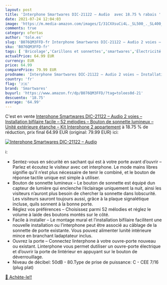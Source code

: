 ```yaml
---
layout: post
title: 'Interphone Smartwares DIC-21122 – Audio  avec 18.75 % rabais '
date: 2021-07-24 12:04:03
image: 'https://m.media-amazon.com/images/I/31CXXsuCi4L._SL500_._SL400_.jpg'
comments: true
category: ofertas
author: 'tole.es'
slug: 'B076QM3FFD-fr Interphone Smartwares DIC-21122 – Audio 2 voies –...'
sku: 'B076QM3FFD-fr'
tags: [ 'Bricolage','Carillons et sonnettes','smartwares','Électricité', ]
actualPrice: 64.99 EUR
currency: EUR
price: 64.99
comparePrice: 79.99 EUR
prodname: 'Interphone Smartwares DIC-21122 – Audio 2 voies – Installation bifilaire facile – 52 mélodies – Bouton de sonnette lumineux – Unité extérieure étanche – Kit Interphone 2 appartement'
country: 'fr'
flag: '🇫🇷'
brand: 'Smartwares'
buyurl: 'https://www.amazon.fr/dp/B076QM3FFD/?tag=tolees0d-21'
descuento: '18.75'
average: '64.99'
---
```


C'est en vente [Interphone Smartwares DIC-21122 – Audio 2 voies – Installation bifilaire facile – 52 mélodies – Bouton de sonnette lumineux – Unité extérieure étanche – Kit Interphone 2 appartement](https://www.amazon.fr/dp/B076QM3FFD/?tag=tolees0d-21)  à  18.75 % de réduction, prix final  64.99 EUR (original: 79.99 EUR) ici:

[![Interphone Smartwares DIC-21122 – Audio ](https://m.media-amazon.com/images/I/31CXXsuCi4L._SL500_._SL400_.jpg)](https://www.amazon.fr/dp/B076QM3FFD/?tag=tolees0d-21)

ℹ️:

- Sentez-vous en sécurité en sachant qui est à votre porte avant d’ouvrir – Parlez et écoutez le visiteur avec cet interphone. Le mode mains libres signifie qu’il n’est plus nécessaire de tenir le combiné, et le bouton de réponse tactile unique est simple à utiliser.
- Bouton de sonnette lumineux – Le bouton de sonnette est équipé dun capteur de lumière qui enclenche l’éclairage uniquement la nuit, ainsi les visiteurs n’auront plus besoin de chercher la sonnette dans lobscurité. Les visiteurs sauront toujours aussi, grâce à la plaque signalétique incluse, quils sonnent à la bonne porte.
- Réglez vos préférences – Choisissez parmi 52 mélodies et réglez le volume à laide des boutons montés sur le côté.
- Facile à installer – Le montage mural et l’installation bifilaire facilitent une nouvelle installation ou l’interphone peut être associé au câblage de la sonnette de porte existante. Vous pouvez alimenter lunité intérieure mince en branchant ladaptateur inclus.
- Ouvrez la porte – Connectez linterphone à votre ouvre-porte nouveau ou existant. Linterphone vous permet dutiliser un ouvre-porte électrique et d’ouvrir la porte de lintérieur en appuyant sur le bouton de déverrouillage.
- Niveau de décibel: 50dB - 80.Type de prise de puissance: C - CEE 7/16 (plug plat)

[🛒 Achète-le!!](https://www.amazon.fr/dp/B076QM3FFD/?tag=tolees0d-21)
